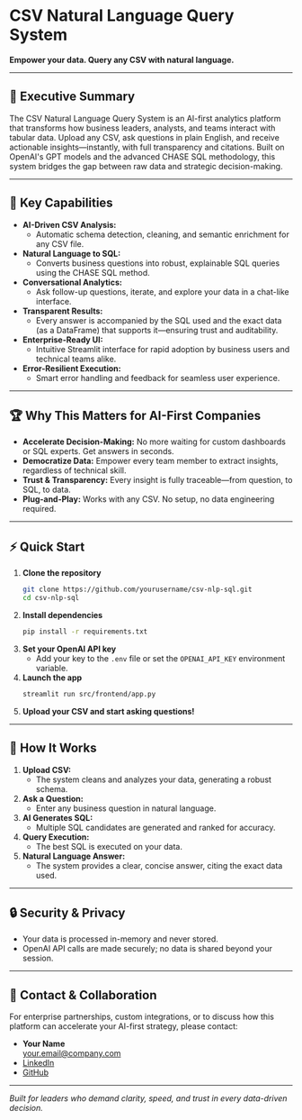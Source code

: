 # CSV Natural Language Query System

**Empower your data. Query any CSV with natural language.**

---

## 🚀 Executive Summary

The CSV Natural Language Query System is an AI-first analytics platform that transforms how business leaders, analysts, and teams interact with tabular data. Upload any CSV, ask questions in plain English, and receive actionable insights—instantly, with full transparency and citations. Built on OpenAI's GPT models and the advanced CHASE SQL methodology, this system bridges the gap between raw data and strategic decision-making.

---

## 🌟 Key Capabilities

- **AI-Driven CSV Analysis:**
  - Automatic schema detection, cleaning, and semantic enrichment for any CSV file.
- **Natural Language to SQL:**
  - Converts business questions into robust, explainable SQL queries using the CHASE SQL method.
- **Conversational Analytics:**
  - Ask follow-up questions, iterate, and explore your data in a chat-like interface.
- **Transparent Results:**
  - Every answer is accompanied by the SQL used and the exact data (as a DataFrame) that supports it—ensuring trust and auditability.
- **Enterprise-Ready UI:**
  - Intuitive Streamlit interface for rapid adoption by business users and technical teams alike.
- **Error-Resilient Execution:**
  - Smart error handling and feedback for seamless user experience.

---

## 🏆 Why This Matters for AI-First Companies

- **Accelerate Decision-Making:** No more waiting for custom dashboards or SQL experts. Get answers in seconds.
- **Democratize Data:** Empower every team member to extract insights, regardless of technical skill.
- **Trust & Transparency:** Every insight is fully traceable—from question, to SQL, to data.
- **Plug-and-Play:** Works with any CSV. No setup, no data engineering required.

---

## ⚡ Quick Start

1. **Clone the repository**
   ```bash
   git clone https://github.com/yourusername/csv-nlp-sql.git
   cd csv-nlp-sql
   ```
2. **Install dependencies**
   ```bash
   pip install -r requirements.txt
   ```
3. **Set your OpenAI API key**
   - Add your key to the `.env` file or set the `OPENAI_API_KEY` environment variable.
4. **Launch the app**
   ```bash
   streamlit run src/frontend/app.py
   ```
5. **Upload your CSV and start asking questions!**

---

## 🧠 How It Works

1. **Upload CSV:**
   - The system cleans and analyzes your data, generating a robust schema.
2. **Ask a Question:**
   - Enter any business question in natural language.
3. **AI Generates SQL:**
   - Multiple SQL candidates are generated and ranked for accuracy.
4. **Query Execution:**
   - The best SQL is executed on your data.
5. **Natural Language Answer:**
   - The system provides a clear, concise answer, citing the exact data used.

---

## 🔒 Security & Privacy
- Your data is processed in-memory and never stored.
- OpenAI API calls are made securely; no data is shared beyond your session.

---

## 🤝 Contact & Collaboration
For enterprise partnerships, custom integrations, or to discuss how this platform can accelerate your AI-first strategy, please contact:

- **Your Name**  
  [your.email@company.com](mailto:your.email@company.com)
- [LinkedIn](https://www.linkedin.com/in/yourprofile)  
- [GitHub](https://github.com/yourusername/csv-nlp-sql)

---

*Built for leaders who demand clarity, speed, and trust in every data-driven decision.*